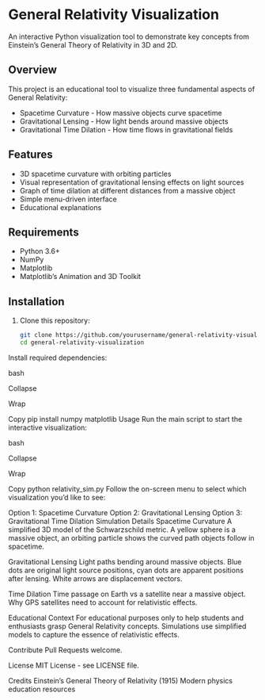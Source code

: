 # General Relativity Visualization

An interactive Python visualization tool to demonstrate key concepts from Einstein’s General Theory of Relativity in 3D and 2D.

## Overview

This project is an educational tool to visualize three fundamental aspects of General Relativity:

- Spacetime Curvature - How massive objects curve spacetime
- Gravitational Lensing - How light bends around massive objects
- Gravitational Time Dilation - How time flows in gravitational fields

## Features

- 3D spacetime curvature with orbiting particles
- Visual representation of gravitational lensing effects on light sources
- Graph of time dilation at different distances from a massive object
- Simple menu-driven interface
- Educational explanations

## Requirements

- Python 3.6+
- NumPy
- Matplotlib
- Matplotlib’s Animation and 3D Toolkit

## Installation

1. Clone this repository:

   ```bash
   git clone https://github.com/yourusername/general-relativity-visualization.git
   cd general-relativity-visualization
Install required dependencies:

bash

Collapse

Wrap

Copy
pip install numpy matplotlib
Usage
Run the main script to start the interactive visualization:

bash

Collapse

Wrap

Copy
python relativity_sim.py
Follow the on-screen menu to select which visualization you’d like to see:

Option 1: Spacetime Curvature
Option 2: Gravitational Lensing
Option 3: Gravitational Time Dilation
Simulation Details
Spacetime Curvature
A simplified 3D model of the Schwarzschild metric. A yellow sphere is a massive object, an orbiting particle shows the curved path objects follow in spacetime.

Gravitational Lensing
Light paths bending around massive objects. Blue dots are original light source positions, cyan dots are apparent positions after lensing. White arrows are displacement vectors.

Time Dilation
Time passage on Earth vs a satellite near a massive object. Why GPS satellites need to account for relativistic effects.

Educational Context
For educational purposes only to help students and enthusiasts grasp General Relativity concepts. Simulations use simplified models to capture the essence of relativistic effects.

Contribute
Pull Requests welcome.

License
MIT License - see LICENSE file.

Credits
Einstein’s General Theory of Relativity (1915)
Modern physics education resources
